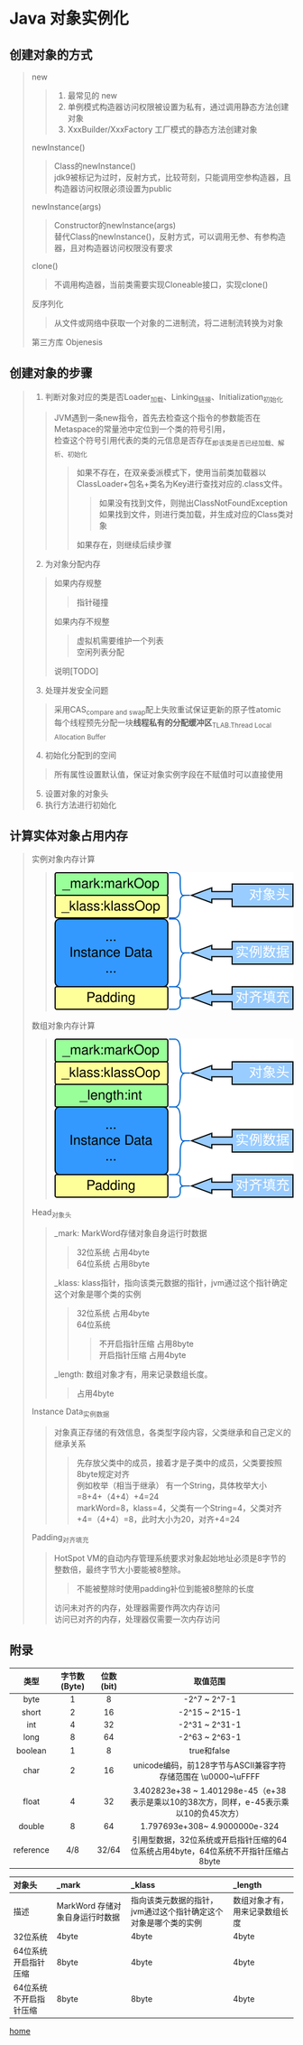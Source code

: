 
# Java 对象实例化

## 创建对象的方式

> new
> > 1. 最常见的 new
> > 2. 单例模式构造器访问权限被设置为私有，通过调用静态方法创建对象
> > 3. XxxBuilder/XxxFactory 工厂模式的静态方法创建对象
> 
> newInstance()
> > Class的newInstance()\
> > jdk9被标记为过时，反射方式，比较苛刻，只能调用空参构造器，且构造器访问权限必须设置为public
> 
> newInstance(args)
> > Constructor的newInstance(args)\
> > 替代Class的newInstance()，反射方式，可以调用无参、有参构造器，且对构造器访问权限没有要求
> 
> clone()
> > 不调用构造器，当前类需要实现Cloneable接口，实现clone()
> 
> 反序列化
> > 从文件或网络中获取一个对象的二进制流，将二进制流转换为对象
> 
> 第三方库 Objenesis

## 创建对象的步骤

> 1. 判断对象对应的类是否Loader<sub>加载</sub>、Linking<sub>链接</sub>、Initialization<sub>初始化</sub>
> > JVM遇到一条new指令，首先去检查这个指令的参数能否在Metaspace的常量池中定位到一个类的符号引用，\
> > 检查这个符号引用代表的类的元信息是否存在<sub>即该类是否已经加载、解析、初始化</sub>
> > > 如果不存在，在双亲委派模式下，使用当前类加载器以ClassLoader+包名+类名为Key进行查找对应的.class文件。
> > > > 如果没有找到文件，则抛出ClassNotFoundException \
> > > > 如果找到文件，则进行类加载，并生成对应的Class类对象
> > > 
> > > 如果存在，则继续后续步骤
>
> 2. 为对象分配内存
> > 如果内存规整
> > > 指针碰撞
> >
> > 如果内存不规整
> > > 虚拟机需要维护一个列表\
> > > 空闲列表分配
> >
> > 说明[TODO]
> 
> 3. 处理并发安全问题
> > 采用CAS<sub>compare and swap</sub>配上失败重试保证更新的原子性atomic\
> > 每个线程预先分配一块**线程私有的分配缓冲区**<sub>TLAB.Thread Local Allocation Buffer</sub>
> 
> 4. 初始化分配到的空间
> > 所有属性设置默认值，保证对象实例字段在不赋值时可以直接使用
> 
> 5. 设置对象的对象头
> 6. 执行<init>方法进行初始化

## 计算实体对象占用内存

> 实例对象内存计算
> > ![实例对象内存计算](../img/实例对象内存计算.svg)
> 
> 数组对象内存计算
> > ![数组对象内存计算](../img/数组对象内存计算.svg)
>
> Head<sub>对象头</sub>
> > _mark: MarkWord存储对象自身运行时数据
> > > 32位系统 占用4byte\
> > > 64位系统 占用8byte
> >
> > _klass: klass指针，指向该类元数据的指针，jvm通过这个指针确定这个对象是哪个类的实例
> > > 32位系统 占用4byte\
> > > 64位系统
> > > > 不开启指针压缩 占用8byte \
> > > > 开启指针压缩 占用4byte
> >
> > _length: 数组对象才有，用来记录数组长度。
> > > 占用4byte
> 
> Instance Data<sub>实例数据</sub>
> > 对象真正存储的有效信息，各类型字段内容，父类继承和自己定义的 \
> > 继承关系
> > > 先存放父类中的成员，接着才是子类中的成员，父类要按照8byte规定对齐\
> > > 例如枚举（相当于继承） 有一个String，具体枚举大小=8+4+（4+4）+4=24\
> > > markWord=8，klass=4，父类有一个String=4，父类对齐+4=（4+4）=8，此时大小为20，对齐+4=24
> 
> Padding<sub>对齐填充</sub>
> > HotSpot VM的自动内存管理系统要求对象起始地址必须是8字节的整数倍，最终字节大小要能被8整除。
> > > 不能被整除时使用padding补位到能被8整除的长度
> >
> > 访问未对齐的内存，处理器需要作两次内存访问\
> > 访问已对齐的内存，处理器仅需要一次内存访问

## 附录 

|    类型     | 字节数(Byte) | 位数(bit) |                               取值范围                                |
|:---------:|:---------:|:-------:|:-----------------------------------------------------------------:|
|   byte    |     1     |    8    |                           -2^7 ~ 2^7-1                            |
|   short   |     2     |   16    |                          -2^15 ~ 2^15-1                           |
|    int    |     4     |   32    |                          -2^31 ~ 2^31-1                           |
|   long    |     8     |   64    |                          -2^63 ~ 2^63-1                           |
|  boolean  |     1     |    8    |                            true和false                             |
|   char    |     2     |   16    |           unicode编码，前128字节与ASCII兼容字符存储范围在 \u0000~\uFFFF           |
|   float   |     4     |   32    | 3.402823e+38 ~ 1.401298e-45（e+38表示是乘以10的38次方，同样，e-45表示乘以10的负45次方） |
|  double   |     8     |   64    |                   1.797693e+308~ 4.9000000e-324                   |
| reference |    4/8    |  32/64  |         引用型数据，32位系统或开启指针压缩的64位系统占用4byte，64位系统不开指针压缩占8byte         |

| 对象头           | _mark                | _klass                            | _length         |
|:--------------|:---------------------|:----------------------------------|:----------------|
| 描述            | MarkWord 存储对象自身运行时数据 | 指向该类元数据的指针，jvm通过这个指针确定这个对象是哪个类的实例 | 数组对象才有，用来记录数组长度 |
| 32位系统         | 4byte                | 4byte                             | 4byte           |
| 64位系统 开启指针压缩  | 8byte                | 4byte                             | 4byte           |
| 64位系统 不开启指针压缩 | 8byte                | 8byte                             | 4byte           |

[home](../index.md#jvm)